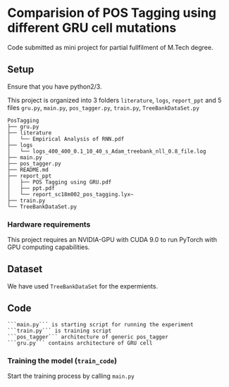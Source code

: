 # Comparision of POS Tagging using different GRU cell mutations

Code submitted as mini project for partial fullfilment of M.Tech degree.

## Setup

Ensure that you have python2/3.


This project is organized into 3 folders ```literature```, ```logs```, ```report_ppt``` and 5 files ```gru.py```, ```main.py```, ```pos_tagger.py```, ```train.py```, ```TreeBankDataSet.py```

	PosTagging
	├── gru.py
	├── literature
	│   └── Empirical Analysis of RNN.pdf
	├── logs
	│   └── logs_400_400_0.1_10_40_s_Adam_treebank_nll_0.8_file.log
	├── main.py
	├── pos_tagger.py
	├── README.md
	├── report_ppt
	│   ├── POS Tagging using GRU.pdf
	│   ├── ppt.pdf
	│   └── report_sc18m002_pos_tagging.lyx~
	├── train.py
	└── TreeBankDataSet.py



### Hardware requirements

This project requires an NVIDIA-GPU with CUDA 9.0 to run PyTorch with GPU computing capabilities. 

## Dataset

We have used  ```TreeBankDataSet``` for the expermients.


## Code
	```main.py``` is starting script for running the experiment
	```train.py``` is training script
	```pos_tagger``` architecture of generic pos_tagger
	```gru.py``` contains architecture of GRU cell



### Training the model (```train_code```)
	
Start the training process by calling ```main.py```
